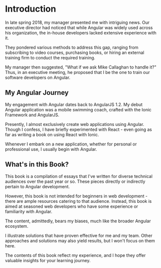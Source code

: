 # Introduction

In late spring 2018, my manager presented me with intriguing news. Our executive director had noticed that while Angular was widely used across his organization, the in-house developers lacked extensive experience with it.

They pondered various methods to address this gap, ranging from subscribing to video courses, purchasing books, or hiring an external training firm to conduct the required training.

My manager then suggested, "What if we ask Mike Callaghan to handle it?" Thus, in an executive meeting, he proposed that I be the one to train our software developers on Angular.

## My Angular Journey

My engagement with Angular dates back to AngularJS 1.2. My debut Angular application was a mobile swimming coach, crafted with the Ionic Framework and AngularJS.

Presently, I almost exclusively create web applications using Angular. Though I confess, I have briefly experimented with React - even going as far as writing a book on using React with Ionic.

Whenever I embark on a new application, whether for personal or professional use, I usually begin with Angular.

## What's in this Book?

This book is a compilation of essays that I've written for diverse technical audiences over the past year or so. These pieces directly or indirectly pertain to Angular development.

However, this book is not intended for beginners in web development - there are ample resources catering to that audience. Instead, this book is aimed at seasoned web developers who have some experience or familiarity with Angular.

The content, admittedly, bears my biases, much like the broader Angular ecosystem.

I illustrate solutions that have proven effective for me and my team. Other approaches and solutions may also yield results, but I won't focus on them here.

The contents of this book reflect my experience, and I hope they offer valuable insights for your learning journey.
